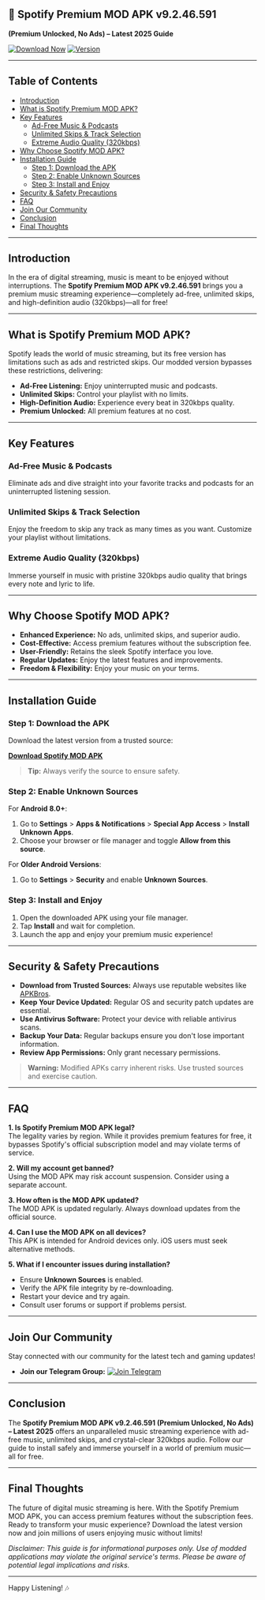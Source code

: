## 🎵 Spotify Premium MOD APK v9.2.46.591  
**(Premium Unlocked, No Ads) – Latest 2025 Guide**

[![Download Now](https://img.shields.io/badge/Download-Spotify%20MOD%20APK-brightgreen)](https://apkbros.com/spotify-mod-apk/)
[![Version](https://img.shields.io/badge/Version-v9.2.46.591-blue)](https://apkbros.com/spotify-mod-apk/)

---

## Table of Contents

- [Introduction](#introduction)
- [What is Spotify Premium MOD APK?](#what-is-spotify-premium-mod-apk)
- [Key Features](#key-features)
  - [Ad-Free Music & Podcasts](#ad-free-music--podcasts)
  - [Unlimited Skips & Track Selection](#unlimited-skips--track-selection)
  - [Extreme Audio Quality (320kbps)](#extreme-audio-quality-320kbps)
- [Why Choose Spotify MOD APK?](#why-choose-spotify-mod-apk)
- [Installation Guide](#installation-guide)
  - [Step 1: Download the APK](#step-1-download-the-apk)
  - [Step 2: Enable Unknown Sources](#step-2-enable-unknown-sources)
  - [Step 3: Install and Enjoy](#step-3-install-and-enjoy)
- [Security & Safety Precautions](#security--safety-precautions)
- [FAQ](#faq)
- [Join Our Community](#join-our-community)
- [Conclusion](#conclusion)
- [Final Thoughts](#final-thoughts)

---

## Introduction

In the era of digital streaming, music is meant to be enjoyed without interruptions. The **Spotify Premium MOD APK v9.2.46.591** brings you a premium music streaming experience—completely ad-free, unlimited skips, and high-definition audio (320kbps)—all for free!

---

## What is Spotify Premium MOD APK?

Spotify leads the world of music streaming, but its free version has limitations such as ads and restricted skips. Our modded version bypasses these restrictions, delivering:

- **Ad-Free Listening:** Enjoy uninterrupted music and podcasts.
- **Unlimited Skips:** Control your playlist with no limits.
- **High-Definition Audio:** Experience every beat in 320kbps quality.
- **Premium Unlocked:** All premium features at no cost.

---

## Key Features

### Ad-Free Music & Podcasts

Eliminate ads and dive straight into your favorite tracks and podcasts for an uninterrupted listening session.

### Unlimited Skips & Track Selection

Enjoy the freedom to skip any track as many times as you want. Customize your playlist without limitations.

### Extreme Audio Quality (320kbps)

Immerse yourself in music with pristine 320kbps audio quality that brings every note and lyric to life.

---

## Why Choose Spotify MOD APK?

- **Enhanced Experience:** No ads, unlimited skips, and superior audio.
- **Cost-Effective:** Access premium features without the subscription fee.
- **User-Friendly:** Retains the sleek Spotify interface you love.
- **Regular Updates:** Enjoy the latest features and improvements.
- **Freedom & Flexibility:** Enjoy your music on your terms.

---

## Installation Guide

### Step 1: Download the APK

Download the latest version from a trusted source:

[**Download Spotify MOD APK**](https://apkbros.com/spotify-mod-apk/)

> **Tip:** Always verify the source to ensure safety.

### Step 2: Enable Unknown Sources

For **Android 8.0+**:  
1. Go to **Settings** > **Apps & Notifications** > **Special App Access** > **Install Unknown Apps**.  
2. Choose your browser or file manager and toggle **Allow from this source**.

For **Older Android Versions**:  
1. Go to **Settings** > **Security** and enable **Unknown Sources**.

### Step 3: Install and Enjoy

1. Open the downloaded APK using your file manager.
2. Tap **Install** and wait for completion.
3. Launch the app and enjoy your premium music experience!

---

## Security & Safety Precautions

- **Download from Trusted Sources:** Always use reputable websites like [APKBros](https://apkbros.com/spotify-mod-apk/).
- **Keep Your Device Updated:** Regular OS and security patch updates are essential.
- **Use Antivirus Software:** Protect your device with reliable antivirus scans.
- **Backup Your Data:** Regular backups ensure you don't lose important information.
- **Review App Permissions:** Only grant necessary permissions.

> **Warning:** Modified APKs carry inherent risks. Use trusted sources and exercise caution.

---

## FAQ

**1. Is Spotify Premium MOD APK legal?**  
The legality varies by region. While it provides premium features for free, it bypasses Spotify's official subscription model and may violate terms of service.

**2. Will my account get banned?**  
Using the MOD APK may risk account suspension. Consider using a separate account.

**3. How often is the MOD APK updated?**  
The MOD APK is updated regularly. Always download updates from the official source.

**4. Can I use the MOD APK on all devices?**  
This APK is intended for Android devices only. iOS users must seek alternative methods.

**5. What if I encounter issues during installation?**  
- Ensure **Unknown Sources** is enabled.
- Verify the APK file integrity by re-downloading.
- Restart your device and try again.
- Consult user forums or support if problems persist.

---

## Join Our Community

Stay connected with our community for the latest tech and gaming updates!

- **Join our Telegram Group:** [![Join Telegram](https://img.shields.io/badge/Join-Telegram-blue)](https://t.me/apkbros_official)

---

## Conclusion

The **Spotify Premium MOD APK v9.2.46.591 (Premium Unlocked, No Ads) – Latest 2025** offers an unparalleled music streaming experience with ad-free music, unlimited skips, and crystal-clear 320kbps audio. Follow our guide to install safely and immerse yourself in a world of premium music—all for free.

---

## Final Thoughts

The future of digital music streaming is here. With the Spotify Premium MOD APK, you can access premium features without the subscription fees. Ready to transform your music experience? Download the latest version now and join millions of users enjoying music without limits!

*Disclaimer: This guide is for informational purposes only. Use of modded applications may violate the original service's terms. Please be aware of potential legal implications and risks.*

---

Happy Listening! 🎶
